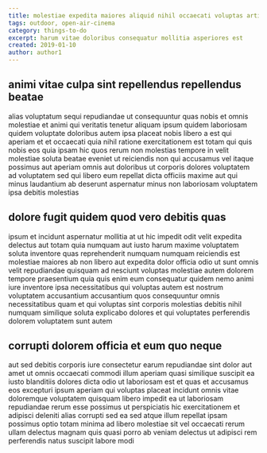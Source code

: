 ```yaml
---
title: molestiae expedita maiores aliquid nihil occaecati voluptas article 637
tags: outdoor, open-air-cinema
category: things-to-do
excerpt: harum vitae doloribus consequatur mollitia asperiores est
created: 2019-01-10
author: author1
---
```


## animi vitae culpa sint repellendus repellendus beatae

alias voluptatum sequi repudiandae ut consequuntur quas nobis et omnis molestiae et animi qui veritatis tenetur aliquam ipsum quidem laboriosam quidem voluptate doloribus autem ipsa placeat nobis libero a est qui aperiam et et occaecati quia nihil ratione exercitationem est totam qui quis nobis eos quia ipsam hic quos rerum non molestias tempore in velit molestiae soluta beatae eveniet ut reiciendis non qui accusamus vel itaque possimus aut aperiam omnis aut doloribus ut corporis dolores voluptatem ad voluptatem sed qui libero eum repellat dicta officiis maxime aut qui minus laudantium ab deserunt aspernatur minus non laboriosam voluptatem ipsa debitis molestias

## dolore fugit quidem quod vero debitis quas

ipsum et incidunt aspernatur mollitia at ut hic impedit odit velit expedita delectus aut totam quia numquam aut iusto harum maxime voluptatem soluta inventore quas reprehenderit numquam numquam reiciendis est molestiae maiores ab non libero aut expedita dolor officia odio ut sunt omnis velit repudiandae quisquam ad nesciunt voluptas molestiae autem dolorem tempore praesentium quia quis enim eum consequatur quidem nemo animi iure inventore ipsa necessitatibus qui voluptas autem est nostrum voluptatem accusantium accusantium quos consequuntur omnis necessitatibus quam et qui voluptas sint corporis molestias debitis nihil numquam similique soluta explicabo dolores et qui voluptates perferendis dolorem voluptatem sunt autem

## corrupti dolorem officia et eum quo neque

aut sed debitis corporis iure consectetur earum repudiandae sint dolor aut amet ut omnis occaecati commodi illum aperiam quasi similique suscipit ea iusto blanditiis dolores dicta odio ut laboriosam est et quas et accusamus eos excepturi ipsum aperiam qui voluptas placeat incidunt omnis vitae doloremque voluptatem quisquam libero impedit ea ut laboriosam repudiandae rerum esse possimus ut perspiciatis hic exercitationem et adipisci deleniti alias corrupti sed ea sed atque illum repellat ipsam possimus optio totam minima ad libero molestiae sit vel occaecati rerum ullam delectus magnam quis quasi porro ab veniam delectus ut adipisci rem perferendis natus suscipit labore modi
